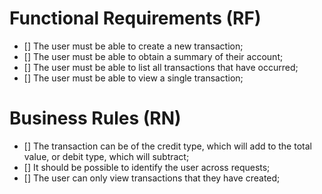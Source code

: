 
# Functional Requirements (RF)
 - [] The user must be able to create a new transaction;
 - [] The user must be able to obtain a summary of their account;
 - [] The user must be able to list all transactions that have occurred;
 - [] The user must be able to view a single transaction;

# Business Rules (RN)
 - [] The transaction can be of the credit type, which will add to the total value, or debit type, which will subtract;
 - [] It should be possible to identify the user across requests;
 - [] The user can only view transactions that they have created;